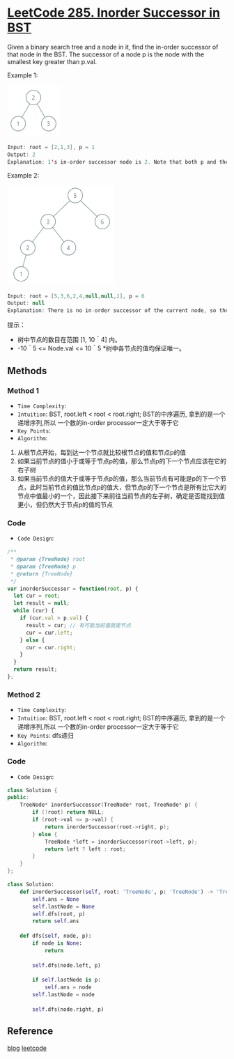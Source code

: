# [LeetCode 285. Inorder Successor in BST](https://leetcode-cn.com/problems/inorder-successor-in-bst/)

Given a binary search tree and a node in it, find the in-order successor of that node in the BST.
The successor of a node p is the node with the smallest key greater than p.val.

Example 1:

![4](../,./../../Image/4.png)

```java
Input: root = [2,1,3], p = 1
Output: 2
Explanation: 1's in-order successor node is 2. Note that both p and the return value is of TreeNode type.
```

Example 2:

![5](../,./../../Image/5.png)

```java
Input: root = [5,3,6,2,4,null,null,1], p = 6
Output: null
Explanation: There is no in-order successor of the current node, so the answer is null.
```

提示：

* 树中节点的数目在范围 [1, 10＾4] 内。
* -10＾5 <= Node.val <= 10＾5
*树中各节点的值均保证唯一。

## Methods

### Method 1

* `Time Complexity`:
* `Intuition`: BST, root.left < root < root.right; BST的中序遍历, 拿到的是一个递增序列,所以 一个数的in-order processor一定大于等于它
* `Key Points`:
* `Algorithm`:

1. 从根节点开始，每到达一个节点就比较根节点的值和节点p的值
2. 如果当前节点的值小于或等于节点p的值，那么节点p的下一个节点应该在它的右子树
3. 如果当前节点的值大于或等于节点p的值，那么当前节点有可能是p的下一个节点，此时当前节点的值比节点p的值大，但节点p的下一个节点是所有比它大的节点中值最小的一个，因此接下来前往当前节点的左子树，确定是否能找到值更小，但仍然大于节点p的值的节点

### Code

* `Code Design`:

```javascript
/**
 * @param {TreeNode} root
 * @param {TreeNode} p
 * @return {TreeNode}
 */
var inorderSuccessor = function(root, p) {
  let cur = root;
  let result = null;
  while (cur) {
    if (cur.val > p.val) {
      result = cur; // 有可能当前值就是节点
      cur = cur.left;
    } else {
      cur = cur.right;
    }
  }
  return result;
};
```

### Method 2

* `Time Complexity`:
* `Intuition`: BST, root.left < root < root.right; BST的中序遍历, 拿到的是一个递增序列,所以 一个数的in-order processor一定大于等于它
* `Key Points`: dfs递归
* `Algorithm`:

### Code

* `Code Design`:


```Cpp
class Solution {
public:
    TreeNode* inorderSuccessor(TreeNode* root, TreeNode* p) {
        if (!root) return NULL;
        if (root->val <= p->val) {
            return inorderSuccessor(root->right, p);
        } else {
            TreeNode *left = inorderSuccessor(root->left, p);
            return left ? left : root;
        }
    }
};
```

```python
class Solution:
    def inorderSuccessor(self, root: 'TreeNode', p: 'TreeNode') -> 'TreeNode':
        self.ans = None
        self.lastNode = None
        self.dfs(root, p)
        return self.ans

    def dfs(self, node, p):
        if node is None:
            return

        self.dfs(node.left, p)

        if self.lastNode is p:
            self.ans = node
        self.lastNode = node

        self.dfs(node.right, p)
```

## Reference

[blog](https://www.cnblogs.com/grandyang/p/5306162.html)
[leetcode](https://leetcode-cn.com/problems/P5rCT8/solution/shi-jian-fu-za-du-wei-ceng-gao-de-jie-fa-fheg/)
